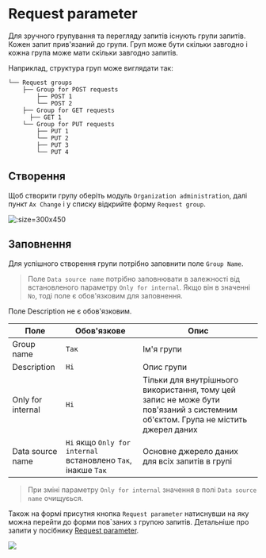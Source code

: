 # Request parameter

Для зручного групування та перегляду запитів існують групи запитів. Кожен запит прив'язаний до групи. Груп може бути скільки завгодно і кожна група може мати скільки завгодно запитів.

Наприклад, структура груп може виглядати так:

```text
└── Request groups
    ├── Group for POST requests
        ├── POST 1
        └── POST 2
    ├── Group for GET requests
      ├── GET 1
    └── Group for PUT requests
        ├── PUT 1
        └── PUT 2
        ├── PUT 3
        └── PUT 4
```

## Створення

Щоб створити групу оберіть модуль `Organization administration`, далі пункт `Ax Change` і у списку відкрийте форму `Request group`.

![](../_media/requestGroup_1.png ":size=300x450")

## Заповнення

Для успішного створення групи потрібно заповнити поле `Group Name`.

> Поле `Data source name` потрібно заповнювати в залежності від встановленого параметру `Only for internal`. Якщо він в значенні `No`, тоді поле є обов'язковим для заповнення.

Поле Description не є обов'язковим.

| Поле              | Обов'язкове                                                                                    | Опис                                                                                                                             |
| ----------------- | ---------------------------------------------------------------------------------------------- | -------------------------------------------------------------------------------------------------------------------------------- |
| Group name        | <code>Так</code>                                                                               | Ім'я групи                                                                                                                       |
| Description       | <code>Ні</code>                                                                                | Опис групи                                                                                                                       |
| Only for internal | <code>Ні</code>                                                                                | Тільки для внутрішнього використання, тому цей запис не може бути пов'язаний з системним об'єктом. Група не містить джерел даних |
| Data source name  | <code>Ні</code> якщо `Only for internal` встановлено <code>Так</code>, інакше <code>Так</code> | Основне джерело даних для всіх запитів в групі                                                                                   |

> При зміні параметру `Only for internal` значення в полі `Data source name` очищуєься.

Також на формі присутня кнопка `Request parameter` натиснувши на яку можна перейти до форми пов`заних з групою запитів. Детальніше про запити у посібнику [Request parameter](/ua/requestParameter.md).

![](../_media/requestGroup_2.png)
